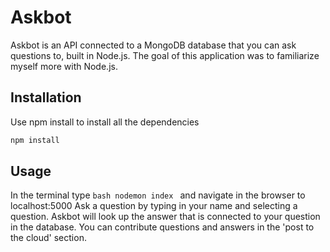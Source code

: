 # Askbot
Askbot is an API connected to a MongoDB database that you can ask questions to, built in Node.js. The goal of this application was to familiarize myself more with Node.js.

## Installation
Use npm install to install all the dependencies
```bash
npm install
```

## Usage
In the terminal type ```bash nodemon index ``` and navigate in the browser to localhost:5000
Ask a question by typing in your name and selecting a question.
Askbot will look up the answer that is connected to your question in the database.
You can contribute questions and answers in the 'post to the cloud' section.
